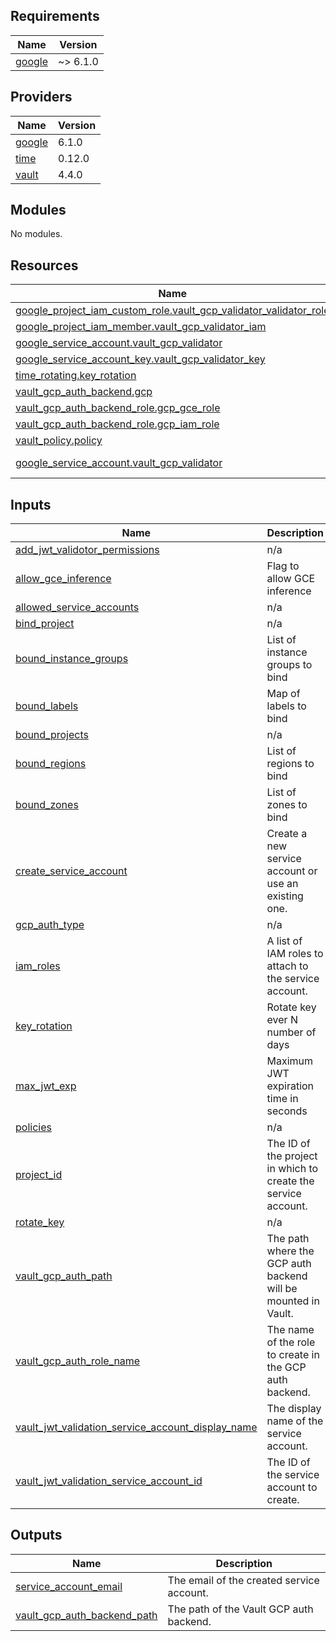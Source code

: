 <!-- BEGIN_TF_DOCS -->
## Requirements

| Name | Version |
|------|---------|
| <a name="requirement_google"></a> [google](#requirement\_google) | ~> 6.1.0 |

## Providers

| Name | Version |
|------|---------|
| <a name="provider_google"></a> [google](#provider\_google) | 6.1.0 |
| <a name="provider_time"></a> [time](#provider\_time) | 0.12.0 |
| <a name="provider_vault"></a> [vault](#provider\_vault) | 4.4.0 |

## Modules

No modules.

## Resources

| Name | Type |
|------|------|
| [google_project_iam_custom_role.vault_gcp_validator_validator_role](https://registry.terraform.io/providers/hashicorp/google/latest/docs/resources/project_iam_custom_role) | resource |
| [google_project_iam_member.vault_gcp_validator_iam](https://registry.terraform.io/providers/hashicorp/google/latest/docs/resources/project_iam_member) | resource |
| [google_service_account.vault_gcp_validator](https://registry.terraform.io/providers/hashicorp/google/latest/docs/resources/service_account) | resource |
| [google_service_account_key.vault_gcp_validator_key](https://registry.terraform.io/providers/hashicorp/google/latest/docs/resources/service_account_key) | resource |
| [time_rotating.key_rotation](https://registry.terraform.io/providers/hashicorp/time/latest/docs/resources/rotating) | resource |
| [vault_gcp_auth_backend.gcp](https://registry.terraform.io/providers/hashicorp/vault/latest/docs/resources/gcp_auth_backend) | resource |
| [vault_gcp_auth_backend_role.gcp_gce_role](https://registry.terraform.io/providers/hashicorp/vault/latest/docs/resources/gcp_auth_backend_role) | resource |
| [vault_gcp_auth_backend_role.gcp_iam_role](https://registry.terraform.io/providers/hashicorp/vault/latest/docs/resources/gcp_auth_backend_role) | resource |
| [vault_policy.policy](https://registry.terraform.io/providers/hashicorp/vault/latest/docs/resources/policy) | resource |
| [google_service_account.vault_gcp_validator](https://registry.terraform.io/providers/hashicorp/google/latest/docs/data-sources/service_account) | data source |

## Inputs

| Name | Description | Type | Default | Required |
|------|-------------|------|---------|:--------:|
| <a name="input_add_jwt_validotor_permissions"></a> [add\_jwt\_validotor\_permissions](#input\_add\_jwt\_validotor\_permissions) | n/a | `bool` | `false` | no |
| <a name="input_allow_gce_inference"></a> [allow\_gce\_inference](#input\_allow\_gce\_inference) | Flag to allow GCE inference | `bool` | `false` | no |
| <a name="input_allowed_service_accounts"></a> [allowed\_service\_accounts](#input\_allowed\_service\_accounts) | n/a | `list(string)` | `[]` | no |
| <a name="input_bind_project"></a> [bind\_project](#input\_bind\_project) | n/a | `bool` | `true` | no |
| <a name="input_bound_instance_groups"></a> [bound\_instance\_groups](#input\_bound\_instance\_groups) | List of instance groups to bind | `list(string)` | `[]` | no |
| <a name="input_bound_labels"></a> [bound\_labels](#input\_bound\_labels) | Map of labels to bind | `list(string)` | `[]` | no |
| <a name="input_bound_projects"></a> [bound\_projects](#input\_bound\_projects) | n/a | `list(string)` | `[]` | no |
| <a name="input_bound_regions"></a> [bound\_regions](#input\_bound\_regions) | List of regions to bind | `list(string)` | `[]` | no |
| <a name="input_bound_zones"></a> [bound\_zones](#input\_bound\_zones) | List of zones to bind | `list(string)` | `[]` | no |
| <a name="input_create_service_account"></a> [create\_service\_account](#input\_create\_service\_account) | Create a new service account or use an existing one. | `bool` | `false` | no |
| <a name="input_gcp_auth_type"></a> [gcp\_auth\_type](#input\_gcp\_auth\_type) | n/a | `string` | `"iam"` | no |
| <a name="input_iam_roles"></a> [iam\_roles](#input\_iam\_roles) | A list of IAM roles to attach to the service account. | `list(string)` | `[]` | no |
| <a name="input_key_rotation"></a> [key\_rotation](#input\_key\_rotation) | Rotate key ever N number of days | `string` | `7` | no |
| <a name="input_max_jwt_exp"></a> [max\_jwt\_exp](#input\_max\_jwt\_exp) | Maximum JWT expiration time in seconds | `number` | `3600` | no |
| <a name="input_policies"></a> [policies](#input\_policies) | n/a | `map(string)` | n/a | yes |
| <a name="input_project_id"></a> [project\_id](#input\_project\_id) | The ID of the project in which to create the service account. | `string` | n/a | yes |
| <a name="input_rotate_key"></a> [rotate\_key](#input\_rotate\_key) | n/a | `bool` | `false` | no |
| <a name="input_vault_gcp_auth_path"></a> [vault\_gcp\_auth\_path](#input\_vault\_gcp\_auth\_path) | The path where the GCP auth backend will be mounted in Vault. | `string` | n/a | yes |
| <a name="input_vault_gcp_auth_role_name"></a> [vault\_gcp\_auth\_role\_name](#input\_vault\_gcp\_auth\_role\_name) | The name of the role to create in the GCP auth backend. | `string` | n/a | yes |
| <a name="input_vault_jwt_validation_service_account_display_name"></a> [vault\_jwt\_validation\_service\_account\_display\_name](#input\_vault\_jwt\_validation\_service\_account\_display\_name) | The display name of the service account. | `string` | `null` | no |
| <a name="input_vault_jwt_validation_service_account_id"></a> [vault\_jwt\_validation\_service\_account\_id](#input\_vault\_jwt\_validation\_service\_account\_id) | The ID of the service account to create. | `string` | n/a | yes |

## Outputs

| Name | Description |
|------|-------------|
| <a name="output_service_account_email"></a> [service\_account\_email](#output\_service\_account\_email) | The email of the created service account. |
| <a name="output_vault_gcp_auth_backend_path"></a> [vault\_gcp\_auth\_backend\_path](#output\_vault\_gcp\_auth\_backend\_path) | The path of the Vault GCP auth backend. |
<!-- END_TF_DOCS -->